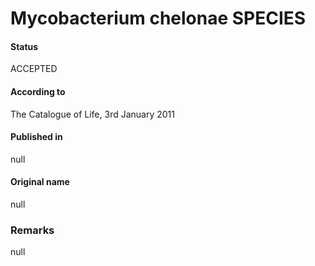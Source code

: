 # Mycobacterium chelonae SPECIES

#### Status
ACCEPTED

#### According to
The Catalogue of Life, 3rd January 2011

#### Published in
null

#### Original name
null

### Remarks
null